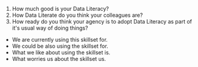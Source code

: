 1. How much good is your Data Literacy? 
1. How Data Literate do you think your colleagues are? 
1. How ready do you think your agency is to adopt Data Literacy as part of it's usual way of doing things? 

- We are currently using this skillset for.
- We could be also using the skillset for. 
- What we like about using the skillset is. 
- What worries us about the skillset us. 
